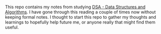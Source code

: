This repo contains my notes from studying 
[DSA - Data Structures and Algorithms](https://www.academia.edu/30843807/DSA_Data_Structures_and_Algorithms_Annotated_Reference_with_Examples). 
I have gone through this reading a couple of times now without keeping formal 
notes. I thought to start this repo to gather my thoughts and learnings to 
hopefully help future me, or anyone really that might find them useful.

